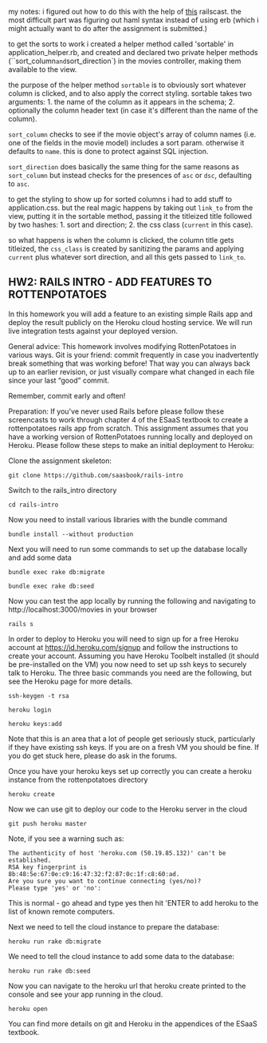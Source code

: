 my notes:
i figured out how to do this with the help of [this](http://railscasts.com/episodes/228-sortable-table-columns) railscast.
the most difficult part was figuring out haml syntax instead of using erb (which i might actually want to do after the assignment is submitted.)

to get the sorts to work i created a helper method called 'sortable' in application_helper.rb, and created and declared two private helper methods (``sort_column` and `sort_direction`) in the movies controller, making them available to the view.

the purpose of the helper method `sortable` is to obviously sort whatever column is clicked, and to also apply the correct styling. sortable takes two arguments: 1. the name of the column as it appears in the schema; 2. optionally the column header text (in case it's different than the name of the column).

`sort_column` checks to see if the movie object's array of column names (i.e. one of the fields in the movie model) includes a sort param. otherwise it defaults to `name`. this is done to protect against SQL injection.

`sort_direction` does basically the same thing for the same reasons as `sort_column` but instead checks for the presences of `asc` or `dsc`, defaulting to `asc`. 

to get the styling to show up for sorted columns i had to add stuff to application.css. but the real magic happens by taking out `link_to` from the view, putting it in the sortable method, passing it the titleized title followed by two hashes: 1. sort and direction; 2. the css class (`current` in this case).

so what happens is when the column is clicked, the column title gets titleized, the `css_class` is created by sanitizing the params and applying `current` plus whatever sort direction, and all this gets passed to `link_to`.  


HW2: RAILS INTRO - ADD FEATURES TO ROTTENPOTATOES
---------

In this homework you will add a feature to an existing simple Rails app and deploy the result publicly on the Heroku cloud hosting service. We will run live integration tests against your deployed version.

General advice:  This homework involves modifying RottenPotatoes in various ways. Git is your friend: commit frequently in case you inadvertently break something that was working before! That way you can always back up to an earlier revision, or just visually compare what changed in each file since your last “good” commit.

Remember, commit early and often!

Preparation: If you've never used Rails before please follow these screencasts to work through chapter 4 of the ESaaS textbook to create a rottenpotatoes rails app from scratch.  This assignment assumes that you have a working version of RottenPotatoes running locally and deployed on Heroku. Please follow these steps to make an initial deployment to Heroku:

Clone the assignment skeleton:

    git clone https://github.com/saasbook/rails-intro

Switch to the rails_intro directory

    cd rails-intro

Now you need to install various libraries with the bundle command

    bundle install --without production

Next you will need to run some commands to set up the database locally and add some data

    bundle exec rake db:migrate

    bundle exec rake db:seed

Now you can test the app locally by running the following and navigating to http://localhost:3000/movies in your browser

    rails s

In order to deploy to Heroku you will need to sign up for a free Heroku account at https://id.heroku.com/signup and follow the instructions to create your account. Assuming you have Heroku Toolbelt installed (it should be pre-installed on the VM) you now need to set up ssh keys to securely talk to Heroku.  The three basic commands you need are the following, but see the Heroku page for more details.

    ssh-keygen -t rsa

    heroku login

    heroku keys:add

Note that this is an area that a lot of people get seriously stuck, particularly if they have existing ssh keys.  If you are on a fresh VM you should be fine.  If you do get stuck here, please do ask in the forums.

Once you have your heroku keys set up correctly you can create a heroku instance from the rottenpotatoes directory

    heroku create

Now we can use git to deploy our code to the Heroku server in the cloud

    git push heroku master

Note, if you see a warning such as:

    The authenticity of host 'heroku.com (50.19.85.132)' can't be established.
    RSA key fingerprint is 8b:48:5e:67:0e:c9:16:47:32:f2:87:0c:1f:c8:60:ad.
    Are you sure you want to continue connecting (yes/no)? 
    Please type 'yes' or 'no':

This is normal - go ahead and type yes then hit 'ENTER to add heroku to the list of known remote computers.

Next we need to tell the cloud instance to prepare the database:

    heroku run rake db:migrate

We need to tell the cloud instance to add some data to the database:

    heroku run rake db:seed

Now you can navigate to the heroku url that heroku create printed to the console and see your app running in the cloud.

    heroku open

You can find more details on git and Heroku in the appendices of the ESaaS textbook.

